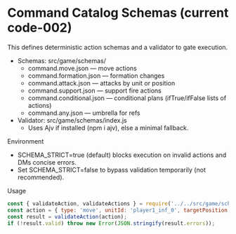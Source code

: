 # Command Catalog Schemas (current code-002)

This defines deterministic action schemas and a validator to gate execution.

- Schemas: src/game/schemas/
  - command.move.json — move actions
  - command.formation.json — formation changes
  - command.attack.json — attacks by unit or position
  - command.support.json — support fire actions
  - command.conditional.json — conditional plans (ifTrue/ifFalse lists of actions)
  - command.any.json — umbrella for refs
- Validator: src/game/schemas/index.js
  - Uses Ajv if installed (npm i ajv), else a minimal fallback.

Environment

- SCHEMA_STRICT=true (default) blocks execution on invalid actions and DMs concise errors.
- Set SCHEMA_STRICT=false to bypass validation temporarily (not recommended).

Usage

```js
const { validateAction, validateActions } = require('../../src/game/schemas');
const action = { type: 'move', unitId: 'player1_inf_0', targetPosition: 'F11' };
const result = validateAction(action);
if (!result.valid) throw new Error(JSON.stringify(result.errors));
```
